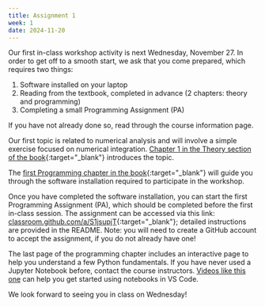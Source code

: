 ```yaml
---
title: Assignment 1
week: 1
date: 2024-11-20
---
```


Our first in-class workshop activity is next Wednesday, November 27. In order to get off to a smooth start, we ask that you come prepared, which requires two things:
1. Software installed on your laptop
2. Reading from the textbook, completed in advance (2 chapters: theory and programming)
3. Completing a small Programming Assignment (PA) 

If you have not already done so, read through the course information page.

Our first topic is related to numerical analysis and will involve a simple exercise focused on numerical integration. [Chapter 1 in the Theory section of the book](https://iitm-mude.github.io/workshop-iitm-book/main/numerical_methods/overview.html){:target="_blank"} introduces the topic.

The [first Programming chapter in the book](https://iitm-mude.github.io/workshop-iitm-book/main/programming/week_1_1.html){:target="_blank"} will guide you through the software installation required to participate in the workshop. 

Once you have completed the software installation, you can start the first Programming Assignment (PA), which should be completed before the first in-class session. The assignment can be accessed via this link: [classroom.github.com/a/S1jsupjT](https://classroom.github.com/a/S1jsupjT){:target="_blank"}; detailed instructions are provided in the README. Note: you will need to create a GitHub account to accept the assignment, if you do not already have one!

The last page of the programming chapter includes an interactive page to help you understand a few Python fundamentals. If you have never used a Jupyter Notebook before, contact the course instructors. [Videos like this one](https://www.youtube.com/watch?v=suAkMeWJ1yE) can help you get started using notebooks in VS Code.

We look forward to seeing you in class on Wednesday!